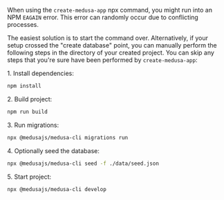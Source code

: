 When using the `create-medusa-app` npx command, you might run into an NPM `EAGAIN` error. This error can randomly occur due to conflicting processes.

The easiest solution is to start the command over. Alternatively, if your setup crossed the "create database" point, you can manually perform the following steps in the directory of your created project. You can skip any steps that you're sure have been performed by `create-medusa-app`:

1\. Install dependencies:

```bash npm2yarn
npm install
```

2\. Build project:

```bash npm2yarn
npm run build
```

3\. Run migrations:

```bash
npx @medusajs/medusa-cli migrations run
```

4\. Optionally seed the database:

```bash
npx @medusajs/medusa-cli seed -f ./data/seed.json
```

5\. Start project:

```bash
npx @medusajs/medusa-cli develop
```
